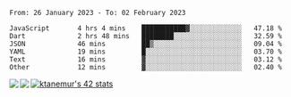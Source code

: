 <!--START_SECTION:waka-->

```text
From: 26 January 2023 - To: 02 February 2023

JavaScript       4 hrs 4 mins    ███████████▓░░░░░░░░░░░░░   47.18 %
Dart             2 hrs 48 mins   ████████░░░░░░░░░░░░░░░░░   32.59 %
JSON             46 mins         ██▒░░░░░░░░░░░░░░░░░░░░░░   09.04 %
YAML             19 mins         █░░░░░░░░░░░░░░░░░░░░░░░░   03.70 %
Text             16 mins         ▓░░░░░░░░░░░░░░░░░░░░░░░░   03.12 %
Other            12 mins         ▓░░░░░░░░░░░░░░░░░░░░░░░░   02.40 %
```

<!--END_SECTION:waka-->
<a href="https://github.com/anuraghazra/github-readme-stats">
  <img align="left" src="https://github-readme-stats.vercel.app/api?username=Tanesan&count_private=true&show_icons=true" />
<img align="left" src="https://github-readme-stats.vercel.app/api/top-langs/?username=Tanesan" />
</a>

[![ktanemur's 42 stats](https://badge42.vercel.app/api/v2/cl1wslf6s002109l771rng2w8/stats?cursusId=21&coalitionId=62)](https://github.com/JaeSeoKim/badge42)
